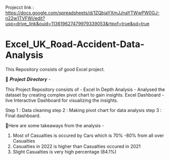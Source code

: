 Projecct link : https://docs.google.com/spreadsheets/d/1ZQbjaYXmJJnaYTWwPW0GJ-n22w1TVFWi/edit?usp=drive_link&ouid=113619627479979339053&rtpof=true&sd=true
# Excel_UK_Road-Accident-Data-Analysis
This Repository consists of good Excel project.

🎯 𝑷𝒓𝒐𝒋𝒆𝒄𝒕 𝑫𝒊𝒓𝒆𝒄𝒕𝒐𝒓𝒚 -

This Project Repository consists of - Excel In Depth Analysis - Analysed the dataset by creating complex pivot chart to gain insights. Excel Dashboard - live Interactive Dashboard for visualizing the insights.

Step 1 : Data cleaning 
step 2 : Making pivot chart for data analysis
step 3 : Final dashboard.

🎯Here are some takeaways from the analysis -
 1) Most of Casualties is occured by Cars which is 70% -80% from all over  Casualties
 2) Casualties in 2022 is higher than Casualties occured in 2021 
 3) Slight Casualties is very high percentage (84.1%)
